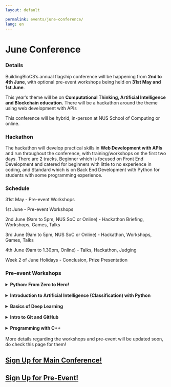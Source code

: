```yaml
---
layout: default

permalink: events/june-conference/
lang: en
---
```


# June Conference

### Details

BuildingBloCS’s annual flagship conference will be happening from **2nd to 4th June**, with optional pre-event workshops being held on **31st May and 1st June**.

This year’s theme will be on **Computational Thinking, Artificial Intelligence and Blockchain education.** There will be a hackathon around the theme using web development with APIs

This conference will be hybrid, in-person at NUS School of Computing or online.

### Hackathon
The hackathon will develop practical skills in **Web Development with APIs** and run throughout the conference, with training/workshops on the first two days. There are 2 tracks, Beginner which is focused on Front End Development and catered for beginners with little to no experience in coding, and Standard which is on Back End Development with Python for students with some programming experience.

### Schedule

31st May - Pre-event Workshops

1st June - Pre-event Workshops

2nd June (9am to 5pm, NUS SoC or Online) - Hackathon Briefing, Workshops, Games, Talks

3rd June (9am to 5pm, NUS SoC or Online) - Hackathon, Workshops, Games, Talks

4th June (9am to 1.30pm, Online) -  Talks, Hackathon, Judging

Week 2 of June Holidays - Conclusion, Prize Presentation

### Pre-event Workshops

<details> 
<summary> <b>Python: From Zero to Hero!</b> </summary>
<br><b>Date:</b> Tuesday, 31 May 2022 
<br><b>Time:</b> [GMT +8] 1030 - 1300
<br><b>Description:</b> This workshop will introduce the basics of Python including functions, comparison operators, loops, conditional statements and basic knowledge on tuples, lists and strings.
<br><b>Additional Pre-requisites:</b> Create a CodeCollab account
</details>

<br>

<details> 
<summary> <b>Introduction to Artificial Intelligence (Classification) with Python</b> </summary>
<br><b>Date:</b> Tuesday, 31 May 2022
<br><b>Time:</b> [GMT +8] 1430 - 1700
<br><b>Description:</b> Through the workshop, participants will get to learn about classification using a myriad of different methods, such as perceptron learning, support vector machine and regression. They will also acquire knowledge about the minimisation of loss function and overfitting. Python libraries, such as sklearn, will be utilised for participants to practice coding after learning the theories behind the various methods.
<br><b>Additional Pre-requisites:</b> None
</details>

<br>

<details> 
<summary> <b>Basics of Deep Learning</b> </summary>
<br><b>Date:</b> Tuesday, 31 May 2022 
<br><b>Time:</b> [GMT +8] 1830 - 2000
<br><b>Description:</b> This workshop will teach basic but important ideas in deep learning and is focused on introducing key concepts and building an understanding of how deep learning works and see the big picture in the world of AI.
<br><b>Additional Pre-requisites:</b> None
</details>

<br>

<details> 
<summary> <b>Intro to Git and GitHub</b> </summary>
<br><b>Date:</b> Wednesday, 1 June 2022 
<br><b>Time:</b> [GMT +8] 1000 - 1100
<br><b>Description:</b> This workshop will cover the fundamentals of Git workflows and GitHub as a platform. Some basic commands in Git will be covered as well as editing with GitHub as well.
<br><b>Additional Pre-requisites:</b> Let us know if you are using a Chromebook or iPad by emailing us/sending us a message on Discord!
</details>

<br>

<details> 
<summary> <b>Programming with C++</b> </summary>
<br><b>Date:</b> Wednesday, 1 June 2022  
<br><b>Time:</b> [GMT +8] 1300 - 1600
<br><b>Description:</b> Introduction to Programming using C++ (i.e. Data types, Loops, etc.)
<br><b>Additional Pre-requisites:</b> Create a CodeCollab account
</details>

<br>
More details regarding the workshops and pre-event will be updated soon, do check this page for them!

## <a class="btn" href="https://forms.gle/nRpQHPDduMHhZ9f37">Sign Up for Main Conference!</a>
## <a class="btn" href="https://forms.gle/4CVv2XUGN2DkT1fD8">Sign Up for Pre-Event!</a>
